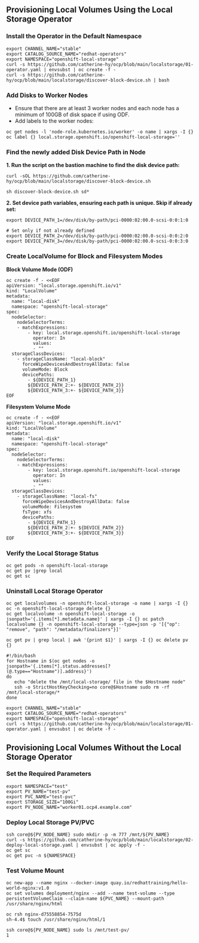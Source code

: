 ## Provisioning Local Volumes Using the Local Storage Operator

### Install the Operator in the Default Namespace

```
export CHANNEL_NAME="stable"
export CATALOG_SOURCE_NAME="redhat-operators"
export NAMESPACE="openshift-local-storage"
curl -s https://github.com/catherine-hy/ocp/blob/main/localstorage/01-operator.yaml | envsubst | oc create -f -
curl -s https://github.com/catherine-hy/ocp/blob/main/localstorage/discover-block-device.sh | bash
```

### Add Disks to Worker Nodes

- Ensure that there are at least 3 worker nodes and each node has a minimum of 100GB of disk space if using ODF.
- Add labels to the worker nodes:

```
oc get nodes -l 'node-role.kubernetes.io/worker' -o name | xargs -I {} oc label {} local.storage.openshift.io/openshift-local-storage=''
```

### Find the newly added Disk Device Path in Node

**1. Run the script on the bastion machine to find the disk device path:**  
```
curl -sOL https://github.com/catherine-hy/ocp/blob/main/localstorage/discover-block-device.sh

sh discover-block-device.sh sd*
```

**2. Set device path variables, ensuring each path is unique. Skip if already set:**  
```
export DEVICE_PATH_1=/dev/disk/by-path/pci-0000:02:00.0-scsi-0:0:1:0

# Set only if not already defined
export DEVICE_PATH_2=/dev/disk/by-path/pci-0000:02:00.0-scsi-0:0:2:0
export DEVICE_PATH_3=/dev/disk/by-path/pci-0000:02:00.0-scsi-0:0:3:0
```  

### Create LocalVolume for Block and Filesystem Modes

**Block Volume Mode (ODF)**

```
oc create -f - <<EOF
apiVersion: "local.storage.openshift.io/v1"
kind: "LocalVolume"
metadata:
  name: "local-disk"
  namespace: "openshift-local-storage" 
spec:
  nodeSelector: 
    nodeSelectorTerms:
    - matchExpressions:
        - key: local.storage.openshift.io/openshift-local-storage
          operator: In
          values:
          - ""
  storageClassDevices:
    - storageClassName: "local-block" 
      forceWipeDevicesAndDestroyAllData: false
      volumeMode: Block 
      devicePaths: 
        - ${DEVICE_PATH_1}
        ${DEVICE_PATH_2:+- ${DEVICE_PATH_2}}
        ${DEVICE_PATH_3:+- ${DEVICE_PATH_3}}
EOF
```

**Filesystem Volume Mode**

```
oc create -f - <<EOF
apiVersion: "local.storage.openshift.io/v1"
kind: "LocalVolume"
metadata:
  name: "local-disk"
  namespace: "openshift-local-storage" 
spec:
  nodeSelector: 
    nodeSelectorTerms:
    - matchExpressions:
        - key: local.storage.openshift.io/openshift-local-storage
          operator: In
          values:
          - ""
  storageClassDevices:
    - storageClassName: "local-fs" 
      forceWipeDevicesAndDestroyAllData: false
      volumeMode: Filesystem
      fsType: xfs
      devicePaths:
        - ${DEVICE_PATH_1}
        ${DEVICE_PATH_2:+- ${DEVICE_PATH_2}}
        ${DEVICE_PATH_3:+- ${DEVICE_PATH_3}}
EOF
```

### Verify the Local Storage Status
```
oc get pods -n openshift-local-storage
oc get pv |grep local
oc get sc
```

### Uninstall Local Storage Operator
```
oc get localvolumes -n openshift-local-storage -o name | xargs -I {} oc -n openshift-local-storage delete {}
oc get localvolume -n openshift-local-storage -o jsonpath='{.items[*].metadata.name}' | xargs -I {} oc patch localvolume {} -n openshift-local-storage --type=json -p '[{"op": "remove", "path": "/metadata/finalizers"}]'

oc get pv | grep local | awk '{print $1}' | xargs -I {} oc delete pv {}
 
#!/bin/bash
for Hostname in $(oc get nodes -o jsonpath='{.items[*].status.addresses[?(@.type=="Hostname")].address}')
do
   echo "delete the /mnt/local-storage/ file in the $Hostname node"
   ssh -o StrictHostKeyChecking=no core@$Hostname sudo rm -rf /mnt/local-storage/*
done

export CHANNEL_NAME="stable"
export CATALOG_SOURCE_NAME="redhat-operators"
export NAMESPACE="openshift-local-storage"
curl -s https://github.com/catherine-hy/ocp/blob/main/localstorage/01-operator.yaml | envsubst | oc delete -f -
```


## Provisioning Local Volumes Without the Local Storage Operator

### Set the Required Parameters

```
export NAMESPACE="test"
export PV_NAME="test-pv"
export PVC_NAME="test-pvc"
export STORAGE_SIZE="100Gi"
export PV_NODE_NAME="worker01.ocp4.example.com"
```

### Deploy Local Storage PV/PVC

```
ssh core@${PV_NODE_NAME} sudo mkdir -p -m 777 /mnt/${PV_NAME}
curl -s https://github.com/catherine-hy/ocp/blob/main/localstorage/02-deploy-local-storage.yaml | envsubst | oc apply -f -
oc get sc
oc get pvc -n ${NAMESPACE}
```

### Test Volume Mount

```
oc new-app --name nginx --docker-image quay.io/redhattraining/hello-world-nginx:v1.0
oc set volumes deployment/nginx --add --name test-volume --type persistentVolumeClaim --claim-name ${PVC_NAME} --mount-path /usr/share/nginx/html

oc rsh nginx-d75558854-7575d
sh-4.4$ touch /usr/share/nginx/html/1

ssh core@${PV_NODE_NAME} sudo ls /mnt/test-pv/
1
```

